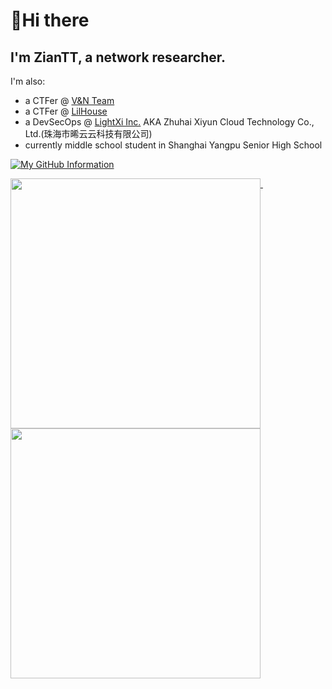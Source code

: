 # 👋Hi there
## I'm  ZianTT, a network researcher.

I'm also:
- a CTFer @ [V&N Team](https://vnteam.cn/)
- a CTFer @ [LilHouse](https://github.com/Lil-House)
- a DevSecOps @ [LightXi Inc.](https://www.lightxi.com/) AKA Zhuhai Xiyun Cloud Technology Co., Ltd.(珠海市晞云云科技有限公司)
- currently middle school student in Shanghai Yangpu Senior High School

[![My GitHub Information](https://github-readme-stats.vercel.app/api?username=ZianTT&count_private=true&locale=cn&show_icons=true)]()

<p>
  <a href="#">
    <img width="400" align="top" src="https://gist.githubusercontent.com/ZianTT/56369861fe6300838cf3f8f308b40c54/raw/github-metrics.svg" />
  </a>
  &emsp;
  <a href="#">
    <img width="400" align="top" src="https://gist.githubusercontent.com/ZianTT/af3eb4b2a2319ecf2821d475966bb50b/raw/github-metrics.svg" />
  </a>
</p>
